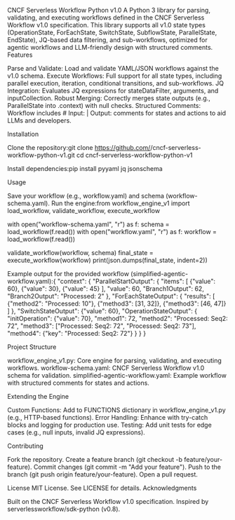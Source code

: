 CNCF Serverless Workflow Python v1.0
A Python 3 library for parsing, validating, and executing workflows defined in the CNCF Serverless Workflow v1.0 specification. This library supports all v1.0 state types (OperationState, ForEachState, SwitchState, SubflowState, ParallelState, EndState), JQ-based data filtering, and sub-workflows, optimized for agentic workflows and LLM-friendly design with structured comments.
Features

Parse and Validate: Load and validate YAML/JSON workflows against the v1.0 schema.
Execute Workflows: Full support for all state types, including parallel execution, iteration, conditional transitions, and sub-workflows.
JQ Integration: Evaluates JQ expressions for stateDataFilter, arguments, and inputCollection.
Robust Merging: Correctly merges state outputs (e.g., ParallelState into .context) with null checks.
Structured Comments: Workflow includes # Input: <JSON> | Output: <JSON> comments for states and actions to aid LLMs and developers.

Installation

Clone the repository:git clone https://github.com/<your-username>/cncf-serverless-workflow-python-v1.git
cd cncf-serverless-workflow-python-v1


Install dependencies:pip install pyyaml jq jsonschema



Usage

Save your workflow (e.g., workflow.yaml) and schema (workflow-schema.yaml).
Run the engine:from workflow_engine_v1 import load_workflow, validate_workflow, execute_workflow

with open("workflow-schema.yaml", "r") as f:
    schema = load_workflow(f.read())
with open("workflow.yaml", "r") as f:
    workflow = load_workflow(f.read())

validate_workflow(workflow, schema)
final_state = execute_workflow(workflow)
print(json.dumps(final_state, indent=2))


Example output for the provided workflow (simplified-agentic-workflow.yaml):{
  "context": {
    "ParallelStartOutput": {
      "items": [
        {"value": 60},
        {"value": 30},
        {"value": 45}
      ],
      "value": 60,
      "Branch1Output": 62,
      "Branch2Output": "Processed: 2"
    },
    "ForEachStateOutput": {
      "results": [
        {"method2": "Processed: 10"},
        {"method3": [31, 32]},
        {"method3": [46, 47]}
      ]
    },
    "SwitchStateOutput": {"value": 60},
    "OperationStateOutput": {
      "initOperation": {"value": 70},
      "method1": 72,
      "method2": "Processed: Seq2: 72",
      "method3": ["Processed: Seq2: 72", "Processed: Seq2: 73"],
      "method4": {"key": "Processed: Seq2: 72"}
    }
  }
}



Project Structure

workflow_engine_v1.py: Core engine for parsing, validating, and executing workflows.
workflow-schema.yaml: CNCF Serverless Workflow v1.0 schema for validation.
simplified-agentic-workflow.yaml: Example workflow with structured comments for states and actions.

Extending the Engine

Custom Functions: Add to FUNCTIONS dictionary in workflow_engine_v1.py (e.g., HTTP-based functions).
Error Handling: Enhance with try-catch blocks and logging for production use.
Testing: Add unit tests for edge cases (e.g., null inputs, invalid JQ expressions).

Contributing

Fork the repository.
Create a feature branch (git checkout -b feature/your-feature).
Commit changes (git commit -m "Add your feature").
Push to the branch (git push origin feature/your-feature).
Open a pull request.

License
MIT License. See LICENSE for details.
Acknowledgments

Built on the CNCF Serverless Workflow v1.0 specification.
Inspired by serverlessworkflow/sdk-python (v0.8).
